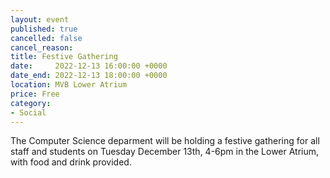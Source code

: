 ```yaml
---
layout: event
published: true
cancelled: false
cancel_reason:
title: Festive Gathering
date:     2022-12-13 16:00:00 +0000
date_end: 2022-12-13 18:00:00 +0000
location: MVB Lower Atrium
price: Free
category:
- Social
---
```


The Computer Science deparment will be holding a festive gathering for all staff and students on Tuesday December 13th, 4-6pm in the Lower Atrium, with food and drink provided.
